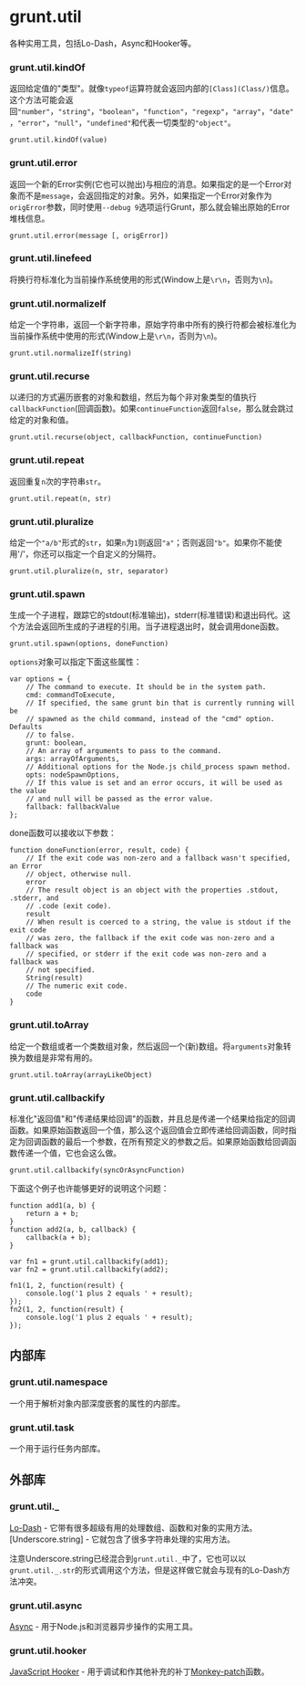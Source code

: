 # grunt.util

各种实用工具，包括Lo-Dash，Async和Hooker等。

### grunt.util.kindOf

返回给定值的"类型"。就像`typeof`运算符就会返回内部的`[Class](Class/)`信息。这个方法可能会返回`"number"`，`"string"`，`"boolean"`，`"function"`，`"regexp"`，`"array"`，`"date"`，`"error"`，`"null"`，`"undefined"`和代表一切类型的`"object"`。

	grunt.util.kindOf(value)

### grunt.util.error

返回一个新的Error实例(它也可以抛出)与相应的消息。如果指定的是一个Error对象而不是`message`，会返回指定的对象。另外，如果指定一个Error对象作为`origError`参数，同时使用`--debug 9`选项运行Grunt，那么就会输出原始的Error堆栈信息。

	grunt.util.error(message [, origError])

### grunt.util.linefeed

将换行符标准化为当前操作系统使用的形式(Window上是`\r\n`，否则为`\n`)。

### grunt.util.normalizeIf

给定一个字符串，返回一个新字符串，原始字符串中所有的换行符都会被标准化为当前操作系统中使用的形式(Window上是`\r\n`，否则为`\n`)。

	grunt.util.normalizeIf(string)

### grunt.util.recurse

以递归的方式遍历嵌套的对象和数组，然后为每个非对象类型的值执行`callbackFunction`(回调函数)。如果`continueFunction`返回`false`，那么就会跳过给定的对象和值。

	grunt.util.recurse(object, callbackFunction, continueFunction)

### grunt.util.repeat

返回重复`n`次的字符串`str`。

	grunt.util.repeat(n, str)

### grunt.util.pluralize

给定一个`"a/b"`形式的`str`，如果`n`为`1`则返回`"a"`；否则返回`"b"`。如果你不能使用'/'，你还可以指定一个自定义的分隔符。

	grunt.util.pluralize(n, str, separator)

### grunt.util.spawn

生成一个子进程，跟踪它的stdout(标准输出)，stderr(标准错误)和退出码代。这个方法会返回所生成的子进程的引用。当子进程退出时，就会调用done函数。

	grunt.util.spawn(options, doneFunction)

`options`对象可以指定下面这些属性：

	var options = {
		// The command to execute. It should be in the system path.
		cmd: commandToExecute,
		// If specified, the same grunt bin that is currently running will be
		// spawned as the child command, instead of the "cmd" option. Defaults
		// to false.
		grunt: boolean,
		// An array of arguments to pass to the command.
		args: arrayOfArguments,
		// Additional options for the Node.js child_process spawn method.
		opts: nodeSpawnOptions,
		// If this value is set and an error occurs, it will be used as the value
		// and null will be passed as the error value.
		fallback: fallbackValue
	};

done函数可以接收以下参数：

	function doneFunction(error, result, code) {
		// If the exit code was non-zero and a fallback wasn't specified, an Error
		// object, otherwise null.
		error
		// The result object is an object with the properties .stdout, .stderr, and
		// .code (exit code).
		result
		// When result is coerced to a string, the value is stdout if the exit code
		// was zero, the fallback if the exit code was non-zero and a fallback was
		// specified, or stderr if the exit code was non-zero and a fallback was
		// not specified.
		String(result)
		// The numeric exit code.
		code
	}

### grunt.util.toArray

给定一个数组或者一个类数组对象，然后返回一个(新)数组。将`arguments`对象转换为数组是非常有用的。

	grunt.util.toArray(arrayLikeObject)

### grunt.util.callbackify

标准化"返回值"和"传递结果给回调"的函数，并且总是传递一个结果给指定的回调函数。如果原始函数返回一个值，那么这个返回值会立即传递给回调函数，同时指定为回调函数的最后一个参数，在所有预定义的参数之后。如果原始函数给回调函数传递一个值，它也会这么做。

	grunt.util.callbackify(syncOrAsyncFunction)

下面这个例子也许能够更好的说明这个问题：

	function add1(a, b) {
		return a + b;
	}
	function add2(a, b, callback) {
		callback(a + b);
	}

	var fn1 = grunt.util.callbackify(add1);
	var fn2 = grunt.util.callbackify(add2);

	fn1(1, 2, function(result) {
		console.log('1 plus 2 equals ' + result);
	});
	fn2(1, 2, function(result) {
		console.log('1 plus 2 equals ' + result);
	});

## 内部库

### grunt.util.namespace

一个用于解析对象内部深度嵌套的属性的内部库。

### grunt.util.task

一个用于运行任务内部库。

## 外部库

### grunt.util._

[Lo-Dash](http://lodash.com/) - 它带有很多超级有用的处理数组、函数和对象的实用方法。[Underscore.string] - 它就包含了很多字符串处理的实用方法。

注意Underscore.string已经混合到`grunt.util._`中了，它也可以以`grunt.util._.str`的形式调用这个方法，但是这样做它就会与现有的Lo-Dash方法冲突。

### grunt.util.async

[Async](https://github.com/caolan/async) - 用于Node.js和浏览器异步操作的实用工具。

### grunt.util.hooker

[JavaScript Hooker](https://github.com/cowboy/javascript-hooker) - 用于调试和作其他补充的补丁[Monkey-patch](钩子)函数。
